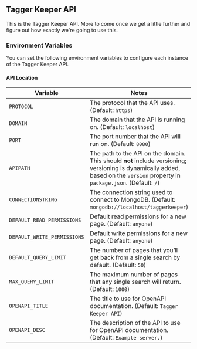 ## Tagger Keeper API

This is the Tagger Keeper API. More to come 
once we get a little further and figure out 
how exactly we're going to use this.

### Environment Variables

You can set the following environment 
variables to configure each instance of the 
Tagger Keeper API.

#### API Location

Variable | Notes
--- | ---
`PROTOCOL` | The protocol that the API uses. (Default: `https`)
`DOMAIN` | The domain that the API is running on. (Default: `localhost`)
`PORT` | The port number that the API will run on. (Default: `8080`)
`APIPATH` | The path to the API on the domain. This should **not** include versioning; versioning is dynamically added, based on the `version` property in `package.json`. (Default: `/`)
`CONNECTIONSTRING` | The connection string used to connect to MongoDB. (Default: `mongodb://localhost/taggerkeeper`)
`DEFAULT_READ_PERMISSIONS` | Default read permissions for a new page. (Default: `anyone`)
`DEFAULT_WRITE_PERMISSIONS` | Default write permissions for a new page. (Default: `anyone`)
`DEFAULT_QUERY_LIMIT` | The number of pages that you’ll get back from a single search by default. (Default: `50`)
`MAX_QUERY_LIMIT` | The maximum number of pages that any single search will return. (Default: `1000`)
`OPENAPI_TITLE` | The title to use for OpenAPI documentation. (Default: `Tagger Keeper API`)
`OPENAPI_DESC` | The description of the API to use for OpenAPI documentation. (Default: `Example server.`)